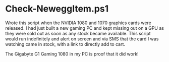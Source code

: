 # Check-NeweggItem.ps1

Wrote this script when the NVIDIA 1080 and 1070 graphics cards were released. I had just built a new gaming PC and kept missing out on a GPU as they were sold out as soon as any stock became available. This script would run indefinitely and alert on screen and via SMS that the card I was watching came in stock, with a link to directly add to cart. 

The Gigabyte G1 Gaming 1080 in my PC is proof that it did work!
